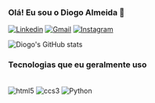 ### Olá! Eu sou o Diogo Almeida 👋

[![Linkedin](https://img.shields.io/badge/LinkedIn-0077B5?style=for-the-badge&logo=linkedin&logoColor=white)](https://www.linkedin.com/in/diogo-bessa-almeida-fran%C3%A7a-de-oliveira-23943a22a/)
[![Gmail](https://img.shields.io/badge/Gmail-D14836?style=for-the-badge&logo=gmail&logoColor=white)](mailto:contatodiogoalmeidabr@gmail.com
)
[![Instagram](https://img.shields.io/badge/Instagram-E4405F?style=for-the-badge&logo=instagram&logoColor=white)](https://www.instagram.com/dg.almeidx/)

![Diogo's GitHub stats](https://github-readme-stats.vercel.app/api?username=DiogoAlmeida6&show_icons=true&theme=codeSTACKr)

### Tecnologias que eu geralmente uso

<div style="display: inline_block"><br/>
 <img align="center" alt="html5" src="https://img.shields.io/badge/HTML5-E34F26?style=for-the-badge&logo=html5&logoColor=white" />
 <img align="center" alt="ccs3" src="https://img.shields.io/badge/CSS3-1572B6?style=for-the-badge&logo=css3&logoColor=white" />
 <img align="center" alt="Python" src="https://img.shields.io/badge/Python-14354C?style=for-the-badge&logo=python&logoColor=white" />
<div>
